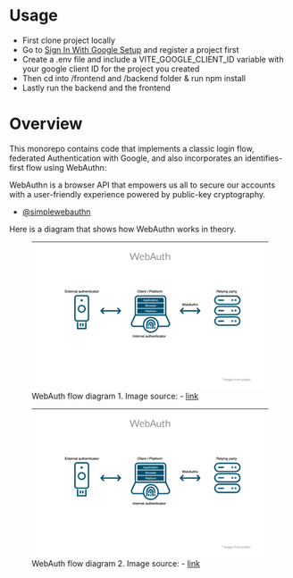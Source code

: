 # Usage

- First clone project locally
- Go to [Sign In With Google Setup](https://developers.google.com/identity/gsi/web/guides/overview) and register a project first
- Create a .env file and include a VITE_GOOGLE_CLIENT_ID variable with your google client ID for the project you created
- Then cd into /frontend and /backend folder & run npm install
- Lastly run the backend and the frontend

# Overview

This monorepo contains code that implements a classic login flow, federated Authentication with Google, and also incorporates an identifies-first flow using WebAuthn:

WebAuthn is a browser API that empowers us all to secure our accounts with a user-friendly experience powered by public-key cryptography.

- [@simplewebauthn](https://simplewebauthn.dev/docs/)

Here is a diagram that shows how WebAuthn works in theory.

<figure>
    <img src="frontend/public/webAuth1.png"
         alt="WebAuthn diagram" width="600">
    <figcaption>WebAuth flow diagram 1. Image source: - <a href="https://firtman.github.io/authentication/slides.pdf">link</a>
 </figcaption>
</figure>

<figure>
    <img src="frontend/public/webAuth1.png"
         alt="WebAuthn diagram" width="600">
    <figcaption>WebAuth flow diagram 2. Image source: - <a href="https://firtman.github.io/authentication/slides.pdf">link</a>
 </figcaption>
</figure>
